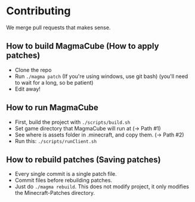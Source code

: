 # Contributing

We merge pull requests that makes sense.

## How to build MagmaCube (How to apply patches)
- Clone the repo
- Run `./magma patch` (If you're using windows, use git bash) (you'll need to wait for a long, so be patient)
- Edit away!

## How to run MagmaCube
- First, build the project with `./scripts/build.sh`
- Set game directory that MagmaCube will run at (-> Path #1)
- See where is assets folder in .minecraft, and copy them. (-> Path #2)
- Run this: `./scripts/runClient.sh`

## How to rebuild patches (Saving patches)
- Every single commit is a single patch file.
- Commit files before rebuilding patches.
- Just do `./magma rebuild`. This does not modify project, it only modifies the Minecraft-Patches directory.
